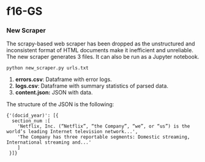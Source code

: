 # f16-GS

### New Scraper
The scrapy-based web scraper has been dropped as the unstructured and inconsistent format of HTML documents make it inefficient and unreliable. The new scraper generates 3 files. It can also be run as a Jupyter notebook.

`python new_scraper.py urls.txt`

1. **errors.csv**: Dataframe with error logs.
2. **logs.csv**: Dataframe with summary statistics of parsed data.
3. **content.json:** JSON with data.

The structure of the JSON is the following:

```
{'(docid_year)': [{
  section_num :[
    'Netflix, Inc. (“Netflix”, “the Company”, “we”, or “us”) is the world’s leading Internet television network...',
    'The Company has three reportable segments: Domestic streaming, International streaming and...'
    ]
 }]}
 ```
